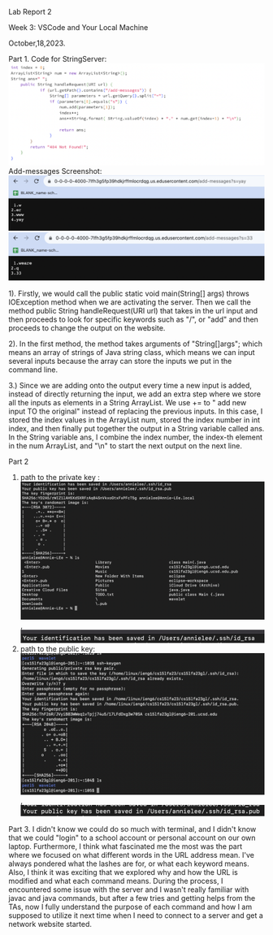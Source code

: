 Lab Report 2

Week 3: VSCode and Your Local Machine

October,18,2023.

Part 1. 
Code for StringServer: ![Image](webserver.png)
Add-messages Screenshot:
![Image](add-messages.png)
![Image](add-messages2.png)

1). Firstly, we would call the public static void main(String[] args) throws IOException method when we are activating the server. Then we call the method public String handleRequest(URI url) that takes in the url input and then proceeds to look for specific keywords such as "/", or "add" and then proceeds to change the output on the website.

2). In the first method, the method takes arguments of "String[]args"; which means an array of strings of Java string class, which means we can input several inputs because the array can store the inputs we put in the command line.

3.) Since we are adding onto the output every time a new input is added, instead of directly returning the input, we add an extra step where we store all the inputs as elements in a String ArrayList. We use += to " add new input TO the original" instead of replacing the previous inputs. In this case, I stored the index values in the ArrayList num, stored the index number in int index, and then finally put together the output in a String variable called ans. In the String variable ans, I combine the index number, the index-th element in the num ArrayList, and "\n" to start the next output on the next line. 


 Part 2
 1. path to the private key : ![Image](private.png) , ![Image](Privatepath.png)
 2. path to the public key: ![Image](public.png), ![Image](Publicpath.png)

 
Part 3. 
I didn't know we could do so much with terminal, and I didn't know that we could "login" to a school account or personal account on our own laptop. Furthermore, I think what fascinated me the most was the part where we focused on what different words in the URL address mean. I've always pondered what the lashes are for, or what each keyword means. Also, I think it was exciting that we explored why and how the URL is modified and what each command means. During the process, I encountered some issue with the server and I wasn't really familiar with javac and java commands, but after a few tries and getting helps from the TAs, now I fully understand the purpose of each command and how I am supposed to utilize it next time when I need to connect to a server and get a network website started.
